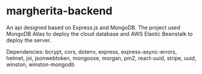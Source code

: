 # margherita-backend
An api designed based on Express.js and MongoDB.
The project used MongoDB Atlas to deploy the cloud database and AWS Elastic Beanstalk to deploy the server.

Dependencies: bcrypt, cors, dotenv, express, express-async-errors, helmet, joi, jsonwebtoken, mongoose, morgan, pm2, react-uuid, stripe, uuid, winston, winston-mongodb
